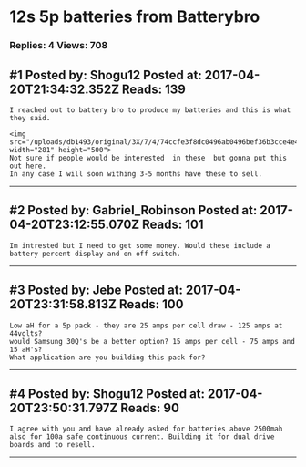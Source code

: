 # 12s 5p batteries from Batterybro

### Replies: 4 Views: 708

## \#1 Posted by: Shogu12 Posted at: 2017-04-20T21:34:32.352Z Reads: 139

```
I reached out to battery bro to produce my batteries and this is what they said. 

<img src="/uploads/db1493/original/3X/7/4/74ccfe3f8dc0496ab0496bef36b3cce4e4f4a4fb.png" width="281" height="500">
Not sure if people would be interested  in these  but gonna put this out here. 
In any case I will soon withing 3-5 months have these to sell.
```

---
## \#2 Posted by: Gabriel_Robinson Posted at: 2017-04-20T23:12:55.070Z Reads: 101

```
Im intrested but I need to get some money. Would these include a battery percent display and on off switch.
```

---
## \#3 Posted by: Jebe Posted at: 2017-04-20T23:31:58.813Z Reads: 100

```
Low aH for a 5p pack - they are 25 amps per cell draw - 125 amps at 44volts?
would Samsung 30Q's be a better option? 15 amps per cell - 75 amps and 15 aH's?
What application are you building this pack for?
```

---
## \#4 Posted by: Shogu12 Posted at: 2017-04-20T23:50:31.797Z Reads: 90

```
I agree with you and have already asked for batteries above 2500mah also for 100a safe continuous current. Building it for dual drive boards and to resell.
```

---
